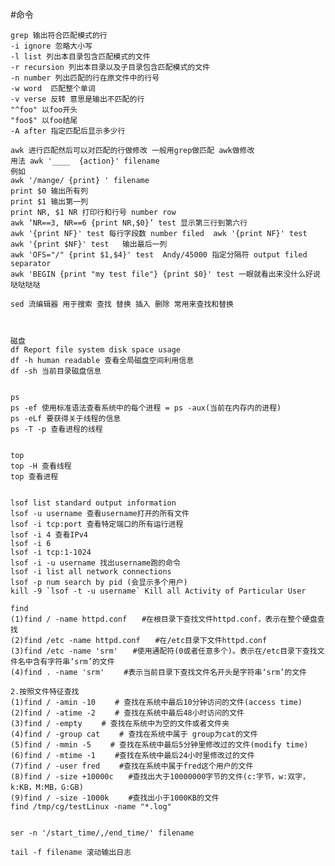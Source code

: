 #命令

    grep 输出符合匹配模式的行
    -i ignore 忽略大小写
    -l list 列出本目录包含匹配模式的文件
    -r recursion 列出本目录以及子目录包含匹配模式的文件
    -n number 列出匹配的行在原文件中的行号
    -w word  匹配整个单词
    -v verse 反转 意思是输出不匹配的行
    "^foo" 以foo开头
    "foo$" 以foo结尾
    -A after 指定匹配后显示多少行
    
    awk 进行匹配然后可以对匹配的行做修改 一般用grep做匹配 awk做修改
    用法 awk '____  {action}' filename
    例如
    awk '/mange/ {print} ' filename  
    print $0 输出所有列
    print $1 输出第一列
    print NR, $1 NR 打印行和行号 number row
    awk ‘NR==3, NR==6 {print NR,$0}’ test 显示第三行到第六行
    awk '{print NF}' test 每行字段数 number filed  awk '{print NF}' test  
    awk '{print $NF}' test   输出最后一列
    awk 'OFS="/" {print $1,$4}' test  Andy/45000 指定分隔符 output filed separator
    awk 'BEGIN {print "my test file"} {print $0}' test 一眼就看出来没什么好说哒哒哒哒
    
    sed 流编辑器 用于搜索 查找 替换 插入 删除 常用来查找和替换
    
    
    
    磁盘
    df Report file system disk space usage
    df -h human readable 查看全局磁盘空间利用信息
    df -sh 当前目录磁盘信息
    
    
    ps
    ps -ef 使用标准语法查看系统中的每个进程 = ps -aux(当前在内存内的进程)
    ps -eLf 要获得关于线程的信息
    ps -T -p 查看进程的线程
    
    
    top
    top -H 查看线程
    top 查看进程
    
    
    lsof list standard output information
    lsof -u username 查看username打开的所有文件
    lsof -i tcp:port 查看特定端口的所有运行进程
    lsof -i 4 查看IPv4
    lsof -i 6
    lsof -i tcp:1-1024
    lsof -i -u username 找出username跑的命令
    lsof -i list all network connections
    lsof -p num search by pid (会显示多个用户)
    kill -9 `lsof -t -u username` Kill all Activity of Particular User
    
    find
    (1)find / -name httpd.conf　　#在根目录下查找文件httpd.conf，表示在整个硬盘查找
    (2)find /etc -name httpd.conf　　#在/etc目录下文件httpd.conf
    (3)find /etc -name 'srm'　　#使用通配符(0或者任意多个)。表示在/etc目录下查找文件名中含有字符串‘srm’的文件
    (4)find . -name 'srm' 　　#表示当前目录下查找文件名开头是字符串‘srm’的文件
    
    2.按照文件特征查找
    (1)find / -amin -10 　　# 查找在系统中最后10分钟访问的文件(access time)
    (2)find / -atime -2　　 # 查找在系统中最后48小时访问的文件
    (3)find / -empty 　　# 查找在系统中为空的文件或者文件夹
    (4)find / -group cat 　　# 查找在系统中属于 group为cat的文件
    (5)find / -mmin -5 　　# 查找在系统中最后5分钟里修改过的文件(modify time)
    (6)find / -mtime -1 　　#查找在系统中最后24小时里修改过的文件
    (7)find / -user fred 　　#查找在系统中属于fred这个用户的文件
    (8)find / -size +10000c　　#查找出大于10000000字节的文件(c:字节，w:双字，k:KB，M:MB，G:GB)
    (9)find / -size -1000k 　　#查找出小于1000KB的文件
    find /tmp/cg/testLinux -name "*.log"
    
    
    ser -n '/start_time/,/end_time/' filename

    tail -f filename 滚动输出日志


